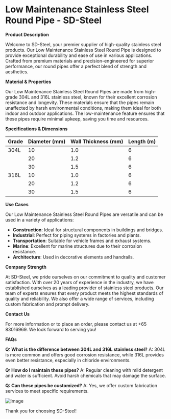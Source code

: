 # Low Maintenance Stainless Steel Round Pipe - SD-Steel

**Product Description**

Welcome to SD-Steel, your premier supplier of high-quality stainless steel products. Our Low Maintenance Stainless Steel Round Pipe is designed to provide exceptional durability and ease of use in various applications. Crafted from premium materials and precision-engineered for superior performance, our round pipes offer a perfect blend of strength and aesthetics.

**Material & Properties**

Our Low Maintenance Stainless Steel Round Pipes are made from high-grade 304L and 316L stainless steel, known for their excellent corrosion resistance and longevity. These materials ensure that the pipes remain unaffected by harsh environmental conditions, making them ideal for both indoor and outdoor applications. The low-maintenance feature ensures that these pipes require minimal upkeep, saving you time and resources.

**Specifications & Dimensions**

| Grade | Diameter (mm) | Wall Thickness (mm) | Length (m) |
|-------|---------------|---------------------|------------|
| 304L  | 10            | 1.0                 | 6          |
|       | 20            | 1.2                 | 6          |
|       | 30            | 1.5                 | 6          |
| 316L  | 10            | 1.0                 | 6          |
|       | 20            | 1.2                 | 6          |
|       | 30            | 1.5                 | 6          |

**Use Cases**

Our Low Maintenance Stainless Steel Round Pipes are versatile and can be used in a variety of applications:

- **Construction**: Ideal for structural components in buildings and bridges.
- **Industrial**: Perfect for piping systems in factories and plants.
- **Transportation**: Suitable for vehicle frames and exhaust systems.
- **Marine**: Excellent for marine structures due to their corrosion resistance.
- **Architecture**: Used in decorative elements and handrails.

**Company Strength**

At SD-Steel, we pride ourselves on our commitment to quality and customer satisfaction. With over 20 years of experience in the industry, we have established ourselves as a leading provider of stainless steel products. Our team of experts ensures that every product meets the highest standards of quality and reliability. We also offer a wide range of services, including custom fabrication and prompt delivery.

**Contact Us**

For more information or to place an order, please contact us at +65 83016969. We look forward to serving you!

**FAQs**

**Q: What is the difference between 304L and 316L stainless steel?**
A: 304L is more common and offers good corrosion resistance, while 316L provides even better resistance, especially in chloride environments.

**Q: How do I maintain these pipes?**
A: Regular cleaning with mild detergent and water is sufficient. Avoid harsh chemicals that may damage the surface.

**Q: Can these pipes be customized?**
A: Yes, we offer custom fabrication services to meet specific requirements.

![Image](https://github.com/user-attachments/assets/2567258e-e124-4816-932d-1809bd27ef0b)

Thank you for choosing SD-Steel!
